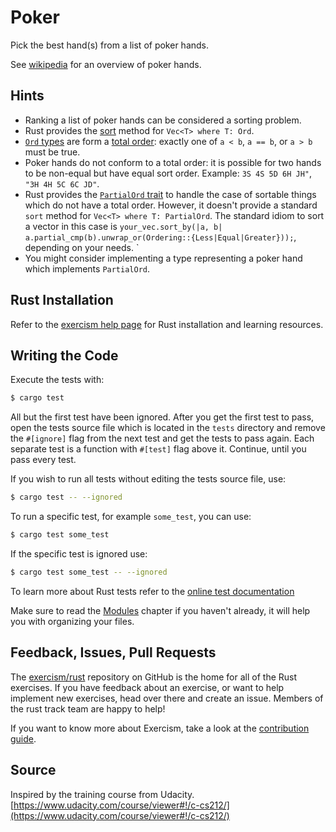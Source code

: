 # Poker

Pick the best hand(s) from a list of poker hands.

See [wikipedia](https://en.wikipedia.org/wiki/List_of_poker_hands) for an
overview of poker hands.

## Hints

- Ranking a list of poker hands can be considered a sorting problem.
- Rust provides the [sort](https://doc.rust-lang.org/std/vec/struct.Vec.html#method.sort) method for `Vec<T> where T: Ord`.
- [`Ord` types](https://doc.rust-lang.org/std/cmp/trait.Ord.html) are form a [total order](https://en.wikipedia.org/wiki/Total_order): exactly one of `a < b`, `a == b`, or `a > b` must be true.
- Poker hands do not conform to a total order: it is possible for two hands to be non-equal but have equal sort order. Example: `3S 4S 5D 6H JH"`, `"3H 4H 5C 6C JD"`.
- Rust provides the [`PartialOrd` trait](https://doc.rust-lang.org/std/cmp/trait.PartialOrd.html) to handle the case of sortable things which do not have a total order. However, it doesn't provide a standard `sort` method for `Vec<T> where T: PartialOrd`. The standard idiom to sort a vector in this case is `your_vec.sort_by(|a, b| a.partial_cmp(b).unwrap_or(Ordering::{Less|Equal|Greater}));`, depending on your needs. `
- You might consider implementing a type representing a poker hand which implements `PartialOrd`.


## Rust Installation

Refer to the [exercism help page][help-page] for Rust installation and learning
resources.

## Writing the Code

Execute the tests with:

```bash
$ cargo test
```

All but the first test have been ignored. After you get the first test to
pass, open the tests source file which is located in the `tests` directory
and remove the `#[ignore]` flag from the next test and get the tests to pass
again. Each separate test is a function with `#[test]` flag above it.
Continue, until you pass every test. 

If you wish to run all tests without editing the tests source file, use:

```bash
$ cargo test -- --ignored
```

To run a specific test, for example `some_test`, you can use:

```bash
$ cargo test some_test
```

If the specific test is ignored use:

```bash
$ cargo test some_test -- --ignored
```

To learn more about Rust tests refer to the [online test documentation][rust-tests]

Make sure to read the [Modules](https://doc.rust-lang.org/book/second-edition/ch07-00-modules.html) chapter if you
haven't already, it will help you with organizing your files.

## Feedback, Issues, Pull Requests

The [exercism/rust](https://github.com/exercism/rust) repository on GitHub is the home for all of the Rust exercises. If you have feedback about an exercise, or want to help implement new exercises, head over there and create an issue. Members of the rust track team are happy to help!

If you want to know more about Exercism, take a look at the [contribution guide](https://github.com/exercism/docs/blob/master/contributing-to-language-tracks/README.md).

[help-page]: http://exercism.io/languages/rust
[modules]: https://doc.rust-lang.org/book/second-edition/ch07-00-modules.html
[cargo]: https://doc.rust-lang.org/book/second-edition/ch14-00-more-about-cargo.html
[rust-tests]: https://doc.rust-lang.org/book/second-edition/ch11-02-running-tests.html

## Source

Inspired by the training course from Udacity. [https://www.udacity.com/course/viewer#!/c-cs212/](https://www.udacity.com/course/viewer#!/c-cs212/)

